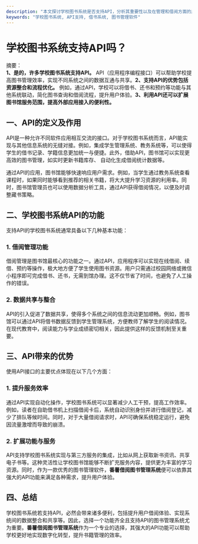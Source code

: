 ```yaml
---
description: "本文探讨学校图书系统是否支持API，分析其重要性以及在管理和借阅方面的应用。"
keywords: "学校图书系统, API支持, 借书系统, 图书管理软件"
---
```

# 学校图书系统支持API吗？

摘要：  
**1、是的，许多学校图书系统支持API。** API（应用程序编程接口）可以帮助学校提高图书管理效率，实现不同系统之间的数据互通与共享。**2、支持API的优势包括资源整合和流程优化。** 例如，通过API，学校可以将借书、还书和预约等功能与其他系统联动，简化图书查询和借阅流程，提升用户体验。**3、利用API还可以扩展图书馆服务范围，提高外部应用接入的便利性。**

## 一、API的定义及作用

API是一种允许不同软件应用相互交流的接口。对于学校图书系统而言，API能实现与其他信息系统的无缝对接。例如，集成学生管理系统、教务系统等，可以使得学生的借书记录、学籍信息更加统一与便捷。此外，借助API，图书馆可以实现更高效的图书管理，如实时更新书籍库存、 自动化生成借阅统计数据等。

通过API的应用，图书馆能够快速响应用户需求。例如，当学生通过教务系统查看课程时，如果同时能够看到推荐的相关书籍，将大大提升学习资源的利用率。同时，图书馆管理员也可以使用数据分析工具，通过API获得借阅情况，以便及时调整藏书策略。

## 二、学校图书系统API的功能

支持API的学校图书系统通常具备以下几种基本功能：

### 1. 借阅管理功能

借阅管理是图书馆最核心的功能之一。通过API，应用程序可以实现在线借阅、续借、预约等操作，极大地方便了学生使用图书资源。用户只需通过校园网络或微信小程序即可完成借书、还书，无需到馆办理。这不仅节省了时间，也避免了人工操作的错误。

### 2. 数据共享与整合

API的引入促进了数据共享，使得多个系统之间的信息流动更加顺畅。例如，图书馆可以通过API将借书数据反馈到学生管理系统，方便教师了解学生的阅读情况。在现代教育中，阅读能力与学业成绩密切相关，因此提供这样的反馈机制至关重要。

## 三、API带来的优势

使用API接口的主要优点体现在以下几个方面：

### 1. 提升服务效率

通过API实现自动化操作，学校图书系统可以显著减少人工干预，提高工作效率。例如，读者在自助借书机上扫描借阅卡后，系统自动识别身份并进行借阅登记，减少了排队等候时间。同时，对于大量借阅请求时，API可确保系统稳定运行，避免因流量激增而导致的崩溃。

### 2. 扩展功能与服务

API支持学校图书系统实现与第三方服务的集成，比如从网上获取新书资讯、共享电子书等。这种灵活性让学校图书馆能够不断扩充服务内容，提供更为丰富的学习资源。同时，作为一款优秀的图书管理软件，**番薯借阅图书管理系统**便可以依靠其强大的API功能来满足各种需求，提升用户体验。

## 四、总结

学校图书系统若支持API，必然会带来诸多便利，包括提升用户借阅体验、实现系统间的数据整合和共享等。因此，选择一个功能齐全且支持API的图书管理系统尤为重要。**番薯借阅图书管理系统**作为一个专业的选择，其强大的API功能可以帮助学校更好地实现数字化转型，提升书籍管理的效率。
